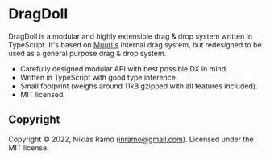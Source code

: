 # DragDoll

DragDoll is a modular and highly extensible drag & drop system written in TypeScript. It's based on [Muuri's](https://github.com/haltu/muuri) internal drag system, but redesigned to be used as a general purpose drag & drop system.

- Carefully designed modular API with best possible DX in mind.
- Written in TypeScript with good type inference.
- Small footprint (weighs around 11kB gzipped with all features included).
- MIT licensed.

## Copyright

Copyright © 2022, Niklas Rämö (inramo@gmail.com). Licensed under the MIT license.
